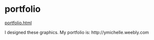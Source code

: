 # portfolio
<a href="https://immiyun.github.io/portfolio-ad/portfolio.html">portfolio.html</a>

<div class="w3-panel w3-pale-yellow w3-leftbar w3-border-green">
  <p>I designed these graphics. My portfolio is: http://ymichelle.weebly.com</p>
</div>
